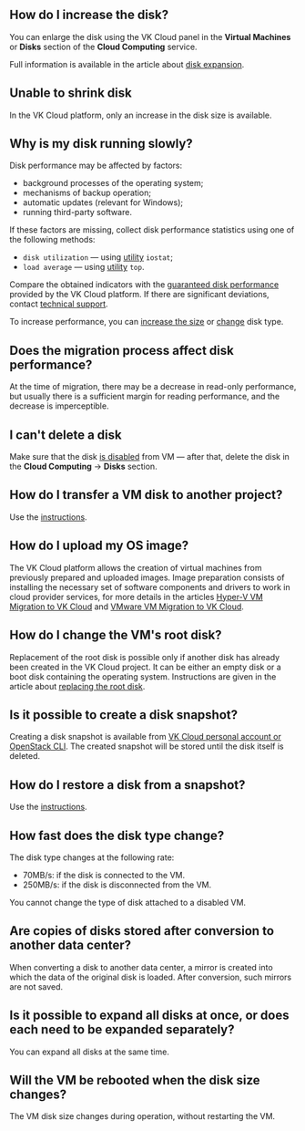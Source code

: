 ## How do I increase the disk?

You can enlarge the disk using the VK Cloud panel in the **Virtual Machines** or **Disks** section of the **Cloud Computing** service.

Full information is available in the article about [disk expansion](../../instructions/volumes#increasing_the_disk_size_with_rebooting).

## Unable to shrink disk

In the VK Cloud platform, only an increase in the disk size is available.

## Why is my disk running slowly?

Disk performance may be affected by factors:

- background processes of the operating system;
- mechanisms of backup operation;
- automatic updates (relevant for Windows);
- running third-party software.

If these factors are missing, collect disk performance statistics using one of the following methods:

- `disk utilization` — using [utility](https://www.cyberciti.biz/tips/linux-disk-performance-monitoring-howto.html) `iostat`;
- `load average` — using [utility](https://www.digitalocean.com/community/tutorials/load-average-in-linux) `top`.

Compare the obtained indicators with the [guaranteed disk performance](../../concepts/volume-sla) provided by the VK Cloud platform. If there are significant deviations, contact [technical support](/en/contacts).

<info>

To increase performance, you can [increase the size](../../instructions/volumes#increasing_the_disk_size_with_rebooting) or [change](../../instructions/volumes#changing_the_disk_type) disk type.

</info>

## Does the migration process affect disk performance?

At the time of migration, there may be a decrease in read-only performance, but usually there is a sufficient margin for reading performance, and the decrease is imperceptible.

## I can't delete a disk

Make sure that the disk [is disabled](../../instructions/volumes#disconnecting_a_disk_from_a_vm) from VM — after that, delete the disk in the **Cloud Computing** → **Disks** section.

## How do I transfer a VM disk to another project?

Use the [instructions](../../instructions/volumes#transfer_disks_between_projects).

## How do I upload my OS image?

The VK Cloud platform allows the creation of virtual machines from previously prepared and uploaded images. Image preparation consists of installing the necessary set of software components and drivers to work in cloud provider services, for more details in the articles [Hyper-V VM Migration to VK Cloud](../../use-cases/migrate-hyperv/) and [VMware VM Migration to VK Cloud](../../use-cases/migrate-vmware/).

## How do I change the VM's root disk?

Replacement of the root disk is possible only if another disk has already been created in the VK Cloud project. It can be either an empty disk or a boot disk containing the operating system. Instructions are given in the article about [replacing the root disk](../../instructions/volumes#replacing_the_root_disk).

## Is it possible to create a disk snapshot?

Creating a disk snapshot is available from [VK Cloud personal account or OpenStack CLI](../../instructions/volumes#disk_snapshots). The created snapshot will be stored until the disk itself is deleted.

## How do I restore a disk from a snapshot?

Use the [instructions](../../instructions/volumes#disk_snapshots).

## How fast does the disk type change?

The disk type changes at the following rate:

- 70MB/s: if the disk is connected to the VM.
- 250MB/s: if the disk is disconnected from the VM.

You cannot change the type of disk attached to a disabled VM.

## Are copies of disks stored after conversion to another data center?

When converting a disk to another data center, a mirror is created into which the data of the original disk is loaded. After conversion, such mirrors are not saved.

## Is it possible to expand all disks at once, or does each need to be expanded separately?

You can expand all disks at the same time.

## Will the VM be rebooted when the disk size changes?

The VM disk size changes during operation, without restarting the VM.
